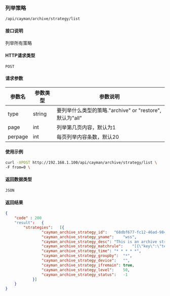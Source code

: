### 列举策略
`/api/cayman/archive/strategy/list`

#### 接口说明
列举所有策略

#### HTTP请求类型
`POST`

#### 请求参数
|参数名|参数类型|参数说明|
|--|--|--|
|type|string|要列举什么类型的策略."archive" or "restore",默认为"all"
|page|int|列举第几页内容，默认为1|
|perpage|int|每页列举内容条数，默认20|

#### 使用示例
```sh
curl -XPOST http://192.168.1.100/api/cayman/archive/strategy/list \
-F from=0 \
```

#### 返回数据类型
`JSON`

#### 返回结果
```json
{
    "code" : 200
    "result":	{
		"strategies":	[{
				"cayman_archive_strategy_id":	"68dbf677-fc12-46ad-984d-648a52d0ea03",
				"cayman_archive_strategy_yname":	"wss",
				"cayman_archive_strategy_desc":	"This is an archive strategy.",
				"cayman_archive_strategy_matchrule":	"[{\"key\":\"test\",\"value\":\"test\",\"match\":\"=\"}]",
				"cayman_archive_strategy_time":	"* * * * *",
				"cayman_archive_strategy_groupby":	"*",
				"cayman_archive_strategy_device":	"",
				"cayman_archive_strategy_ifremain":	true,
				"cayman_archive_strategy_level":	50,
				"cayman_archive_strategy_status":	-1
			}]
	}
}
```

